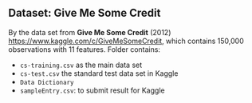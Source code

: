 ## Dataset: Give Me Some Credit

By the data set from **Give Me Some Credit** (2012) <https://www.kaggle.com/c/GiveMeSomeCredit>, which contains 150,000 observations with 11 features. 
Folder contains: 
* `cs-training.csv` as the main data set
* `cs-test.csv` the standard test data set in Kaggle
* `Data Dictionary`
* `sampleEntry.csv`: to submit result for Kaggle
